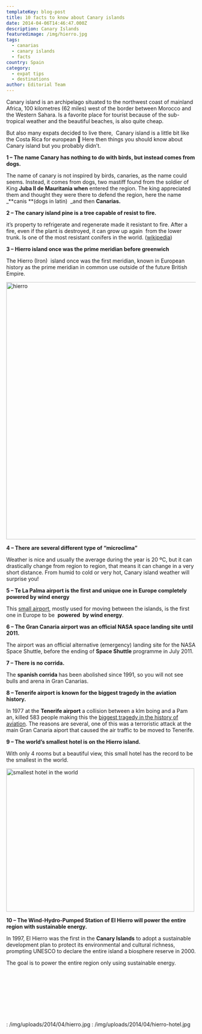 ```yaml
---
templateKey: blog-post
title: 10 facts to know about Canary islands
date: 2014-04-06T14:46:47.000Z
description: Canary Islands
featuredimage: /img/hierro.jpg
tags:
  - canarias
  - canary islands
  - facts
country: Spain
category:
  - expat tips
  - destinations
author: Editorial Team
---
```


Canary island is an archipelago situated to the northwest coast of mainland Africa, 100 kilometres (62 miles) west of the border between Morocco and the Western Sahara. Is a favorite place for tourist because of the sub-tropical weather and the beautiful beaches, is also quite cheap. <!--more-->

But also many expats decided to live there,  Canary island is a little bit like the Costa Rica for european 🙂 Here then things you should know about Canary island but you probably didn&#8217;t.

**1 &#8211; The name Canary has nothing to do with birds, but instead comes from dogs.**

The name of canary is not inspired by birds, canaries, as the name could seems. Instead, it comes from dogs, two mastiff found from the soldier of King **Juba II de Mauritania when** entered the region. The king appreciated them and thought they were there to defend the region, here the name \_**canis **(dogs in latin)  _and then **Canarias.**

**2 &#8211; The canary island pine is a tree capable of resist to fire.**

it&#8217;s property to refrigerate and regenerate made it resistant to fire. After a fire, even if the plant is destroyed, it can grow up again  from the lower trunk. Is one of the most resistant conifers in the world. (<a href="https://en.wikipedia.org/wiki/Pinus_canariensis" target="_blank">wikipedia</a>)

**3 &#8211; Hierro island once was the prime meridian before greenwich**

The Hierro (Iron)  island once was the first meridian, known in European history as the prime meridian in common use outside of the future British Empire.

<img src="/img/uploads/2014/04/hierro.jpg" alt="hierro" width="1024" height="682" srcset="/img/uploads/2014/04/hierro.jpg 1024w, /img/uploads/2014/04/hierro-300x200.jpg 300w, /img/uploads/2014/04/hierro-768x512.jpg 768w, /img/uploads/2014/04/hierro-751x500.jpg 751w" sizes="(max-width: 1024px) 100vw, 1024px" />

**4 &#8211; There are several different type of &#8220;microclima&#8221;**

Weather is nice and usually the average during the year is 20 ºC, but it can drastically change from region to region, that means it can change in a very short distance. From humid to cold or very hot, Canary island weather will surprise you!

**5 &#8211; Te La Palma airport is the first and unique one in Europe completely powered by wind energy**

This <a href="https://en.wikipedia.org/wiki/La_palma" target="_blank">small airport</a>, mostly used for moving between the islands, is the first one in Europe to be  **powered  by wind energy**.

**6 &#8211; The Gran Canaria airport was an official NASA space landing site until 2011.**

The airport was an official alternative (emergency) landing site for the NASA Space Shuttle, before the ending of **Space Shuttle** programme in July 2011.

**7 &#8211; There is no corrida.**

The **spanish corrida** has been abolished since 1991, so you will not see bulls and arena in Gran Canarias.

**8 &#8211; Tenerife airport is known for the biggest tragedy in the aviation history.**

In 1977 at the **Tenerife airport** a collision between a klm boing and a Pam an, killed 583 people making this the <span style="text-decoration: underline;">biggest tragedy in the history of aviation</span>. The reasons are several, one of this was a terroristic attack at the main Gran Canaria aiport that caused the air traffic to be moved to Tenerife.

**9 &#8211; The world&#8217;s smallest hotel is on the Hierro island.**

With only 4 rooms but a beautiful view, this small hotel has the record to be the smallest in the world.

<img src="/img/uploads/2014/04/hierro-hotel.jpg" alt="smallest hotel in the world" width="500" height="380" srcset="/img/uploads/2014/04/hierro-hotel.jpg 500w, /img/uploads/2014/04/hierro-hotel-300x228.jpg 300w" sizes="(max-width: 500px) 100vw, 500px" />

**10 &#8211; The Wind-Hydro-Pumped Station of El Hierro will power the entire region with sustainable energy.**

In 1997, El Hierro was the first in the **Canary Islands** to adopt a sustainable development plan to protect its environmental and cultural richness, prompting UNESCO to declare the entire island a biosphere reserve in 2000.

The goal is to power the entire region only using sustainable energy.

&nbsp;

<span style="line-height: 1.5em;"> </span>

&nbsp;

<span style="color: #4189dd; font-family: Arial, Helvetica, sans-serif; font-size: 18px; font-weight: bold; line-height: normal;"> </span>

: /img/uploads/2014/04/hierro.jpg
: /img/uploads/2014/04/hierro-hotel.jpg
